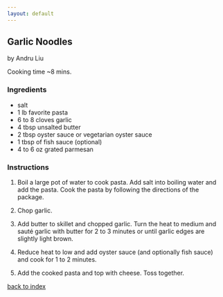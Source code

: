 ```yaml
---
layout: default
---
```


## Garlic Noodles
by Andru Liu

Cooking time ~8 mins.

### Ingredients
- salt
- 1 lb favorite pasta
- 6 to 8 cloves garlic
- 4 tbsp unsalted butter
- 2 tbsp oyster sauce or vegetarian oyster sauce
- 1 tbsp of fish sauce (optional)
- 4 to 6 oz grated parmesan 

### Instructions
1. Boil a large pot of water to cook pasta. Add salt into boiling water and add the pasta. Cook the pasta by following the directions of the package.

2. Chop garlic.

3. Add butter to skillet and chopped garlic. Turn the heat to medium and sauté garlic with butter for 2 to 3 minutes or until garlic edges are slightly light brown.

4. Reduce heat to low and add oyster sauce (and optionally fish sauce) and cook for 1 to 2 minutes.

5. Add the cooked pasta and top with cheese. Toss together. 

[back to index](../)